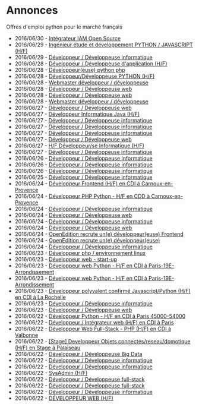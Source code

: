 # Annonces

Offres d'emploi python pour le marché français

* 2016/06/30 - [Intégrateur IAM Open Source](http://pyjobs.fr/job/2736/integrateur-iam-open-source "Intégrateur IAM Open Source")
* 2016/06/29 - [Ingénieur étude et développement PYTHON / JAVASCRIPT (H/F)](http://pyjobs.fr/job/2734/ingenieur-etude-et-developpement-python-javascript-h-f "Ingénieur étude et développement PYTHON / JAVASCRIPT (H/F)")
* 2016/06/29 - [Développeur / Développeuse informatique](http://pyjobs.fr/job/2737/developpeur-developpeuse-informatique "Développeur / Développeuse informatique")
* 2016/06/28 - [Développeur / Développeuse d'application (H/F)](http://pyjobs.fr/job/2724/developpeur-developpeuse-dapplication-h-f "Développeur / Développeuse d'application (H/F)")
* 2016/06/28 - [Développeur(euse) python php](http://pyjobs.fr/job/2719/developpeur-euse-python-php "Développeur(euse) python php")
* 2016/06/28 - [Développeur/Développeuse PYTHON (H/F)](http://pyjobs.fr/job/2721/developpeur-developpeuse-python-h-f "Développeur/Développeuse PYTHON (H/F)")
* 2016/06/28 - [Webmaster développeur / développeuse](http://pyjobs.fr/job/2720/webmaster-developpeur-developpeuse "Webmaster développeur / développeuse")
* 2016/06/28 - [Développeur / Développeuse web](http://pyjobs.fr/job/2732/developpeur-developpeuse-web "Développeur / Développeuse web")
* 2016/06/28 - [Développeur / Développeuse web](http://pyjobs.fr/job/2735/developpeur-developpeuse-web "Développeur / Développeuse web")
* 2016/06/28 - [Webmaster développeur / développeuse](http://pyjobs.fr/job/2733/webmaster-developpeur-developpeuse "Webmaster développeur / développeuse")
* 2016/06/27 - [Développeur / Développeuse web](http://pyjobs.fr/job/2711/developpeur-developpeuse-web "Développeur / Développeuse web")
* 2016/06/27 - [Développeur Informatique Java (H/F)](http://pyjobs.fr/job/2715/developpeur-informatique-java-h-f "Développeur Informatique Java (H/F)")
* 2016/06/27 - [Développeur / Développeuse informatique](http://pyjobs.fr/job/2725/developpeur-developpeuse-informatique "Développeur / Développeuse informatique")
* 2016/06/27 - [Développeur / Développeuse informatique](http://pyjobs.fr/job/2718/developpeur-developpeuse-informatique "Développeur / Développeuse informatique")
* 2016/06/27 - [Développeur / Développeuse informatique](http://pyjobs.fr/job/2714/developpeur-developpeuse-informatique "Développeur / Développeuse informatique")
* 2016/06/27 - [Développeur / Développeuse web](http://pyjobs.fr/job/2727/developpeur-developpeuse-web "Développeur / Développeuse web")
* 2016/06/27 - [H/F Développeur/se Informatique (H/F)](http://pyjobs.fr/job/2712/h-f-developpeur-se-informatique-h-f "H/F Développeur/se Informatique (H/F)")
* 2016/06/27 - [Développeur / Développeuse informatique](http://pyjobs.fr/job/2713/developpeur-developpeuse-informatique "Développeur / Développeuse informatique")
* 2016/06/26 - [Développeur / Développeuse informatique](http://pyjobs.fr/job/2729/developpeur-developpeuse-informatique "Développeur / Développeuse informatique")
* 2016/06/26 - [Développeur / Développeuse informatique](http://pyjobs.fr/job/2730/developpeur-developpeuse-informatique "Développeur / Développeuse informatique")
* 2016/06/26 - [Développeur / Développeuse informatique](http://pyjobs.fr/job/2731/developpeur-developpeuse-informatique "Développeur / Développeuse informatique")
* 2016/06/25 - [Développeur / Développeuse informatique](http://pyjobs.fr/job/2716/developpeur-developpeuse-informatique "Développeur / Développeuse informatique")
* 2016/06/24 - [Développeur Frontend (H/F) en CDI à Carnoux-en-Provence](http://pyjobs.fr/job/2709/developpeur-frontend-h-f-en-cdi-a-carnoux-en-provence "Développeur Frontend (H/F) en CDI à Carnoux-en-Provence")
* 2016/06/24 - [Développeur PHP Python - H/F en CDD à Carnoux-en-Provence](http://pyjobs.fr/job/2710/developpeur-php-python-h-f-en-cdd-a-carnoux-en-provence "Développeur PHP Python - H/F en CDD à Carnoux-en-Provence")
* 2016/06/24 - [Développeur / Développeuse informatique](http://pyjobs.fr/job/2717/developpeur-developpeuse-informatique "Développeur / Développeuse informatique")
* 2016/06/24 - [Développeur / Développeuse web](http://pyjobs.fr/job/2722/developpeur-developpeuse-web "Développeur / Développeuse web")
* 2016/06/24 - [Développeur / Développeuse informatique](http://pyjobs.fr/job/2728/developpeur-developpeuse-informatique "Développeur / Développeuse informatique")
* 2016/06/24 - [Développeur / Développeuse web](http://pyjobs.fr/job/2723/developpeur-developpeuse-web "Développeur / Développeuse web")
* 2016/06/24 - [OpenEdition recrute un(e) développeur(euse) Frontend](http://pyjobs.fr/job/2707/openedition-recrute-un-e-developpeur-euse-frontend "OpenEdition recrute un(e) développeur(euse) Frontend")
* 2016/06/24 - [OpenEdition recrute un(e) développeur(euse)](http://pyjobs.fr/job/2708/openedition-recrute-un-e-developpeur-euse "OpenEdition recrute un(e) développeur(euse)")
* 2016/06/24 - [Développeur / Développeuse informatique](http://pyjobs.fr/job/2726/developpeur-developpeuse-informatique "Développeur / Développeuse informatique")
* 2016/06/23 - [Développeur php / environnement linux](http://pyjobs.fr/job/2700/developpeur-php-environnement-linux "Développeur php / environnement linux")
* 2016/06/23 - [Développeur web - start-up](http://pyjobs.fr/job/2699/developpeur-web-start-up "Développeur web - start-up")
* 2016/06/23 - [Développeur web Python - H/F en CDI à Paris-19E-Arrondissement](http://pyjobs.fr/job/2198/developpeur-web-python-h-f-en-cdi-a-paris-19e-arrondissement "Développeur web Python - H/F en CDI à Paris-19E-Arrondissement")
* 2016/06/23 - [Développeur web Python - H/F en CDI à Paris-19E-Arrondissement](http://pyjobs.fr/job/2200/developpeur-web-python-h-f-en-cdi-a-paris-19e-arrondissement "Développeur web Python - H/F en CDI à Paris-19E-Arrondissement")
* 2016/06/23 - [Developpeur polyvalent confirmé Javascript/Python (H/F) en CDI à La Rochelle](http://pyjobs.fr/job/2199/developpeur-polyvalent-confirme-javascript-python-h-f-en-cdi-a-la-rochelle "Developpeur polyvalent confirmé Javascript/Python (H/F) en CDI à La Rochelle")
* 2016/06/23 - [Développeur / Développeuse informatique](http://pyjobs.fr/job/2201/developpeur-developpeuse-informatique "Développeur / Développeuse informatique")
* 2016/06/23 - [Développeur / Développeuse web](http://pyjobs.fr/job/2222/developpeur-developpeuse-web "Développeur / Développeuse web")
* 2016/06/22 - [Développeur Python - H/F en CDI à Paris 45000-54000](http://pyjobs.fr/job/2191/developpeur-python-h-f-en-cdi-a-paris-45000-54000 "Développeur Python - H/F en CDI à Paris 45000-54000")
* 2016/06/22 - [Développeur / Intégrateur web (H/F) en CDI à Paris](http://pyjobs.fr/job/2189/developpeur-integrateur-web-h-f-en-cdi-a-paris "Développeur / Intégrateur web (H/F) en CDI à Paris")
* 2016/06/22 - [Développeur Web Full-Stack - PHP (H/F) en CDI à Valbonne](http://pyjobs.fr/job/2190/developpeur-web-full-stack-php-h-f-en-cdi-a-valbonne "Développeur Web Full-Stack - PHP (H/F) en CDI à Valbonne")
* 2016/06/22 - [[Stage] Developpeur Objets connectés/reseau/domotique (H/F) en Stage à Palaiseau](http://pyjobs.fr/job/2187/stage-developpeur-objets-connectes-reseau-domotique-h-f-en-stage-a-palaiseau "[Stage] Developpeur Objets connectés/reseau/domotique (H/F) en Stage à Palaiseau")
* 2016/06/22 - [Développeur / Développeuse Big Data](http://pyjobs.fr/job/2192/developpeur-developpeuse-big-data "Développeur / Développeuse Big Data")
* 2016/06/22 - [Développeur / Développeuse informatique](http://pyjobs.fr/job/2195/developpeur-developpeuse-informatique "Développeur / Développeuse informatique")
* 2016/06/22 - [Développeur / Développeuse informatique](http://pyjobs.fr/job/2703/developpeur-developpeuse-informatique "Développeur / Développeuse informatique")
* 2016/06/22 - [SysAdmin (H/F)](http://pyjobs.fr/job/2698/sysadmin-h-f "SysAdmin (H/F)")
* 2016/06/22 - [Développeur / Développeuse full-stack](http://pyjobs.fr/job/2193/developpeur-developpeuse-full-stack "Développeur / Développeuse full-stack")
* 2016/06/22 - [Développeur / Développeuse full-stack](http://pyjobs.fr/job/2186/developpeur-developpeuse-full-stack "Développeur / Développeuse full-stack")
* 2016/06/22 - [Développeur / Développeuse informatique](http://pyjobs.fr/job/2704/developpeur-developpeuse-informatique "Développeur / Développeuse informatique")
* 2016/06/22 - [DÉVELOPPEUR WEB (H/F)](http://pyjobs.fr/job/2188/developpeur-web-h-f "DÉVELOPPEUR WEB (H/F)")

